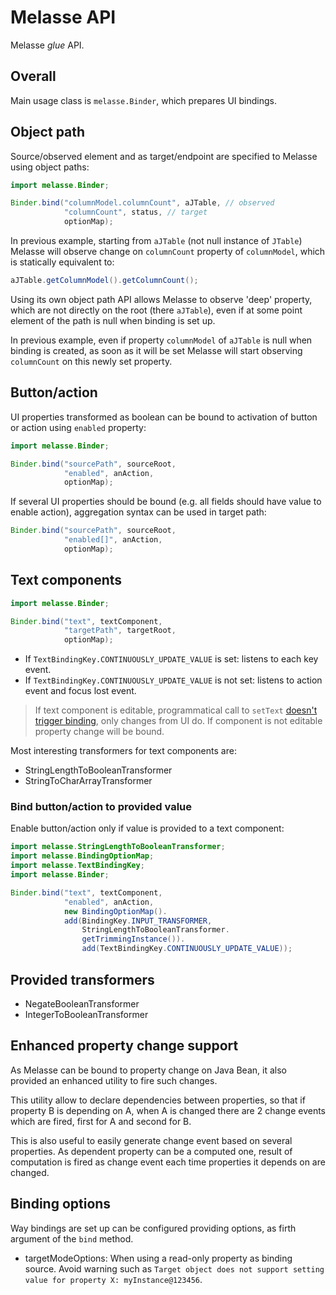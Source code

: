 # Melasse API

Melasse *glue* API.

## Overall

Main usage class is `melasse.Binder`, which prepares UI bindings.

## Object path

Source/observed element and as target/endpoint are specified to Melasse using object paths:

```java
import melasse.Binder;

Binder.bind("columnModel.columnCount", aJTable, // observed
            "columnCount", status, // target
            optionMap);
```

In previous example, starting from `aJTable` (not null instance of `JTable`) Melasse will observe change on `columnCount` property of `columnModel`, which is statically equivalent to:

```java
aJTable.getColumnModel().getColumnCount();
```

Using its own object path API allows Melasse to observe 'deep' property, which are not directly on the root (there `aJTable`), even if at some point element of the path is null when binding is set up.

In previous example, even if property `columnModel` of `aJTable` is null when binding is created, as soon as it will be set Melasse will start observing `columnCount` on this newly set property.

## Button/action

UI properties transformed as boolean can be bound to activation of button or action using `enabled` property:

```java
import melasse.Binder;

Binder.bind("sourcePath", sourceRoot,
            "enabled", anAction,
            optionMap);
```

If several UI properties should be bound (e.g. all fields should have value to enable action), aggregation syntax can be used in target path:

```java
Binder.bind("sourcePath", sourceRoot,
            "enabled[]", anAction,
            optionMap);
```

## Text components

```java
import melasse.Binder;

Binder.bind("text", textComponent,
            "targetPath", targetRoot,
            optionMap);
```

- If `TextBindingKey.CONTINUOUSLY_UPDATE_VALUE` is set: listens to each key event.
- If `TextBindingKey.CONTINUOUSLY_UPDATE_VALUE` is not set: listens to action event and focus lost event.

> If text component is editable, programmatical call to `setText` [doesn't trigger binding](http://docs.oracle.com/javase/6/docs/api/javax/swing/text/JTextComponent.html#setText%28java.lang.String%29), only changes from UI do.
> If component is not editable property change will be bound.

Most interesting transformers for text components are:

- StringLengthToBooleanTransformer
- StringToCharArrayTransformer

### Bind button/action to provided value

Enable button/action only if value is provided to a text component:

```java
import melasse.StringLengthToBooleanTransformer;
import melasse.BindingOptionMap;
import melasse.TextBindingKey;
import melasse.Binder;

Binder.bind("text", textComponent,
            "enabled", anAction,
            new BindingOptionMap().
            add(BindingKey.INPUT_TRANSFORMER,
                StringLengthToBooleanTransformer.
                getTrimmingInstance()).
                add(TextBindingKey.CONTINUOUSLY_UPDATE_VALUE));
```

## Provided transformers

- NegateBooleanTransformer
- IntegerToBooleanTransformer

## Enhanced property change support

As Melasse can be bound to property change on Java Bean, it also provided an enhanced utility to fire such changes.

This utility allow to declare dependencies between properties, so that if property B is depending on A, when A is changed there are 2 change events which are fired, first for A and second for B.

This is also useful to easily generate change event based on several properties. As dependent property can be a computed one, result of computation is fired as change event each time properties it depends on are changed. 

## Binding options

Way bindings are set up can be configured providing options, as firth argument of the `bind` method.

- targetModeOptions: When using a read-only property as binding source. Avoid warning such as `Target object does not support setting value for property X: myInstance@123456`.